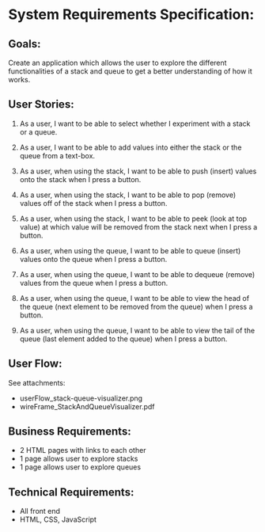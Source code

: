 # System Requirements Specification:

## Goals:

Create an application which allows the user to explore the different functionalities of a stack and queue to get a better understanding of how it works.

## User Stories:

1. As a user, I want to be able to select whether I experiment with a stack or a queue.
2. As a user, I want to be able to add values into either the stack or the queue from a text-box.

3. As a user, when using the stack, I want to be able to push (insert) values onto the stack when I press a button.
4. As a user, when using the stack, I want to be able to pop (remove) values off of the stack when I press a button.
5. As a user, when using the stack, I want to be able to peek (look at top value) at which value will be removed from the stack next when I press a button.

6. As a user, when using the queue, I want to be able to queue (insert) values onto the queue when I press a button.
7. As a user, when using the queue, I want to be able to dequeue (remove) values from the queue when I press a button.
8. As a user, when using the queue, I want to be able to view the head of the queue (next element to be removed from the queue) when I press a button.
9. As a user, when using the queue, I want to be able to view the tail of the queue (last element added to the queue) when I press a button.

## User Flow:

See attachments:

- userFlow_stack-queue-visualizer.png
- wireFrame_StackAndQueueVisualizer.pdf

## Business Requirements:

- 2 HTML pages with links to each other
- 1 page allows user to explore stacks
- 1 page allows user to explore queues

## Technical Requirements:

- All front end
- HTML, CSS, JavaScript
